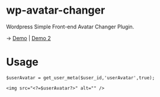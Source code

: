 # wp-avatar-changer
Wordpress Simple Front-end Avatar Changer Plugin.

 -> [Demo](https://cayarasi.com "Çay Arası - Bi Dolu Muhabbet") | [Demo 2](https://ders-not.com "Ders-Not")

# Usage

```
$userAvatar = get_user_meta($user_id,'userAvatar',true);
```

```
<img src="<?=$userAvatar?>" alt="" />
```
